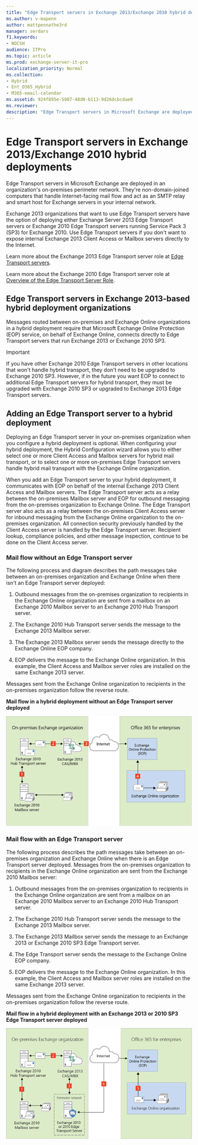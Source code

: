 ```yaml
---
title: "Edge Transport servers in Exchange 2013/Exchange 2010 hybrid deployments"
ms.author: v-mapenn
author: mattpennathe3rd
manager: serdars
f1.keywords:
- NOCSH
audience: ITPro
ms.topic: article
ms.prod: exchange-server-it-pro
localization_priority: Normal
ms.collection:
- Hybrid
- Ent_O365_Hybrid
- M365-email-calendar
ms.assetid: 924f895e-5987-48d0-b113-9d26dcbcdae0
ms.reviewer:
description: "Edge Transport servers in Microsoft Exchange are deployed in an organization's on-premises perimeter network. They're non-domain-joined computers that handle Internet-facing mail flow and act as an SMTP relay and smart host for Exchange servers in your internal network."
---
```


# Edge Transport servers in Exchange 2013/Exchange 2010 hybrid deployments

Edge Transport servers in Microsoft Exchange are deployed in an organization's on-premises perimeter network. They're non-domain-joined computers that handle Internet-facing mail flow and act as an SMTP relay and smart host for Exchange servers in your internal network.

Exchange 2013 organizations that want to use Edge Transport servers have the option of deploying either Exchange Server 2013 Edge Transport servers or Exchange 2010 Edge Transport servers running Service Pack 3 (SP3) for Exchange 2010. Use Edge Transport servers if you don't want to expose internal Exchange 2013 Client Access or Mailbox servers directly to the Internet.

Learn more about the Exchange 2013 Edge Transport server role at [Edge Transport servers](https://docs.microsoft.com/exchange/edge-transport-servers-exchange-2013-help).

Learn more about the Exchange 2010 Edge Transport server role at [Overview of the Edge Transport Server Role](https://go.microsoft.com/fwlink/p/?linkid=183473).

## Edge Transport servers in Exchange 2013-based hybrid deployment organizations

Messages routed between on-premises and Exchange Online organizations in a hybrid deployment require that Microsoft Exchange Online Protection (EOP) service, on behalf of Exchange Online, connects directly to Edge Transport servers that run Exchange 2013 or Exchange 2010 SP3.

> [!IMPORTANT]
> If you have other Exchange 2010 Edge Transport servers in other locations that won't handle hybrid transport, they don't need to be upgraded to Exchange 2010 SP3. However, if in the future you want EOP to connect to additional Edge Transport servers for hybrid transport, they must be upgraded with Exchange 2010 SP3 or upgraded to Exchange 2013 Edge Transport servers.

## Adding an Edge Transport server to a hybrid deployment

Deploying an Edge Transport server in your on-premises organization when you configure a hybrid deployment is optional. When configuring your hybrid deployment, the Hybrid Configuration wizard allows you to either select one or more Client Access and Mailbox servers for hybrid mail transport, or to select one or more on-premises Edge Transport servers handle hybrid mail transport with the Exchange Online organization.

When you add an Edge Transport server to your hybrid deployment, it communicates with EOP on behalf of the internal Exchange 2013 Client Access and Mailbox servers. The Edge Transport server acts as a relay between the on-premises Mailbox server and EOP for outbound messaging from the on-premises organization to Exchange Online. The Edge Transport server also acts as a relay between the on-premises Client Access server for inbound messaging from the Exchange Online organization to the on-premises organization. All connection security previously handled by the Client Access server is handled by the Edge Transport server. Recipient lookup, compliance policies, and other message inspection, continue to be done on the Client Access server.

### Mail flow without an Edge Transport server

The following process and diagram describes the path messages take between an on-premises organization and Exchange Online when there isn't an Edge Transport server deployed:

1. Outbound messages from the on-premises organization to recipients in the Exchange Online organization are sent from a mailbox on an Exchange 2010 Mailbox server to an Exchange 2010 Hub Transport server.

2. The Exchange 2010 Hub Transport server sends the message to the Exchange 2013 Mailbox server.

3. The Exchange 2013 Mailbox server sends the message directly to the Exchange Online EOP company.

4. EOP delivers the message to the Exchange Online organization. In this example, the Client Access and Mailbox server roles are installed on the same Exchange 2013 server.

Messages sent from the Exchange Online organization to recipients in the on-premises organization follow the reverse route.

 **Mail flow in a hybrid deployment without an Edge Transport server deployed**

![On-premises without Edge Transport server](../media/ITPro_Hybrid_2010-2013_OnPrem-NoEdge.png)

### Mail flow with an Edge Transport server

The following process describes the path messages take between an on-premises organization and Exchange Online when there is an Edge Transport server deployed. Messages from the on-premises organization to recipients in the Exchange Online organization are sent from the Exchange 2010 Mailbox server:

1. Outbound messages from the on-premises organization to recipients in the Exchange Online organization are sent from a mailbox on an Exchange 2010 Mailbox server to an Exchange 2010 Hub Transport server.

2. The Exchange 2010 Hub Transport server sends the message to the Exchange 2013 Mailbox server.

3. The Exchange 2013 Mailbox server sends the message to an Exchange 2013 or Exchange 2010 SP3 Edge Transport server.

4. The Edge Transport server sends the message to the Exchange Online EOP company.

5. EOP delivers the message to the Exchange Online organization. In this example, the Client Access and Mailbox server roles are installed on the same Exchange 2013 server.

Messages sent from the Exchange Online organization to recipients in the on-premises organization follow the reverse route.

 **Mail flow in a hybrid deployment with an Exchange 2013 or 2010 SP3 Edge Transport server deployed**

![On-premises with Edge Transport server](../media/ITPro_Hybrid_2010-2013_OnPrem-Edge.png)
